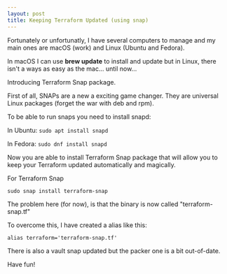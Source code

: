 ```yaml
---
layout: post
title: Keeping Terraform Updated (using snap)
---
```


Fortunately or unfortunatly, I have several computers to manage and my main ones are macOS (work) and Linux (Ubuntu and Fedora).

In macOS I can use **brew update** to install and update but in Linux, there isn't a ways as easy as the mac... until now...

Introducing Terraform Snap package.

First of all, SNAPs are a new a exciting game changer. They are universal Linux packages (forget the war with deb and rpm).

To be able to run snaps you need to install snapd:

In Ubuntu:
```sudo apt install snapd```

In Fedora:
```sudo dnf install snapd```

Now you are able to install Terraform Snap package that will allow you to keep your Terraform updated automatically and magically.

For Terraform Snap

``sudo snap install terraform-snap``

The problem here (for now), is that the binary is now called "terraform-snap.tf"

To overcome this, I have created a alias like this:

``alias terraform='terraform-snap.tf'``

There is also a vault snap updated but the packer one is a bit out-of-date.

Have fun!

